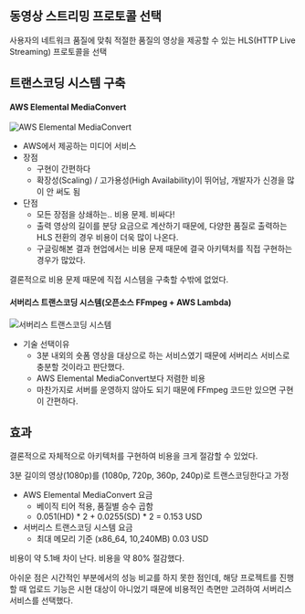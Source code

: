 ## 동영상 스트리밍 프로토콜 선택
사용자의 네트워크 품질에 맞춰 적절한 품질의 영상을 제공할 수 있는 HLS(HTTP Live Streaming) 프로토콜을 선택

## 트랜스코딩 시스템 구축
#### AWS Elemental MediaConvert

![AWS Elemental MediaConvert](https://github.com/user-attachments/assets/ccd538e5-d9c8-43ff-907e-c1d8bf344ce3)

- AWS에서 제공하는 미디어 서비스
- 장점
  - 구현이 간편하다
  - 확장성(Scaling) / 고가용성(High Availability)이 뛰어남, 개발자가 신경을 많이 안 써도 됨
- 단점
  - 모든 장점을 상쇄하는.. 비용 문제. 비싸다!
  - 출력 영상의 길이를 분당 요금으로 계산하기 때문에, 다양한 품질로 출력하는 HLS 전환의 경우 비용이 더욱 많이 나온다.
  - 구글링해본 결과 현업에서는 비용 문제 때문에 결국 아키텍처를 직접 구현하는 경우가 많았다.

결론적으로 비용 문제 때문에 직접 시스템을 구축할 수밖에 없었다.

#### 서버리스 트랜스코딩 시스템(오픈소스 FFmpeg + AWS Lambda)

![서버리스 트랜스코딩 시스템](https://github.com/user-attachments/assets/2c48b949-faf3-4b49-8c1e-f1a463239988)

- 기술 선택이유 
  - 3분 내외의 숏폼 영상을 대상으로 하는 서비스였기 때문에 서버리스 서비스로 충분할 것이라고 판단했다.
  - AWS Elemental MediaConvert보다 저렴한 비용
  - 마찬가지로 서버를 운영하지 않아도 되기 때문에 FFmpeg 코드만 있으면 구현이 간편하다.

## 효과
결론적으로 자체적으로 아키텍처를 구현하여 비용을 크게 절감할 수 있었다.

3분 길이의 영상(1080p)를 (1080p, 720p, 360p, 240p)로 트랜스코딩한다고 가정
- AWS Elemental MediaConvert 요금
  - 베이직 티어 적용, 품질별 승수 곱함
  - 0.051(HD) * 2 + 0.0255(SD) * 2 = 0.153 USD
- 서버리스 트랜스코딩 시스템 요금
  - 최대 메모리 기준 (x86_64, 10,240MB) 0.03 USD

비용이 약 5.1배 차이 난다. 비용을 약 80% 절감했다.

아쉬운 점은 시간적인 부분에서의 성능 비교를 하지 못한 점인데, 해당 프로젝트를 진행할 때 업로드 기능은 시현 대상이 아니었기 때문에
비용적인 측면만 고려하여 서버리스 서비스를 선택했다.
